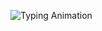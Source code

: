 ![Typing Animation](https://readme-typing-svg.herokuapp.com?font=Fira+Code&weight=600&size=24&pause=1000&color=00BFFF&width=435&lines=Farid+Fiansyah;Mobile+App+2+Programmer;C+and+Java;Arduino+%26+STM32+Enthusiast;Open-source+Contributor;Electrical+%26+Robotics+Fanatic!)

<!--
**FaridFiansyah/FaridFiansyah** is a ✨ _special_ ✨ repository because its `README.md` (this file) appears on your GitHub profile.

Here are some ideas to get you started:

- 🔭 I’m currently working on ...
- 🌱 I’m currently learning ...
- 👯 I’m looking to collaborate on ...
- 🤔 I’m looking for help with ...
- 💬 Ask me about ...
- 📫 How to reach me: ...
- 😄 Pronouns: ...
- ⚡ Fun fact: ...
-->


<!--
**FaridFiansyah/FaridFiansyah** is a ✨ _special_ ✨ repository because its `README.md` (this file) appears on your GitHub profile.

Here are some ideas to get you started:

- 🔭 I’m currently working on ...
- 🌱 I’m currently learning ...
- 👯 I’m looking to collaborate on ...
- 🤔 I’m looking for help with ...
- 💬 Ask me about ...
- 📫 How to reach me: ...
- 😄 Pronouns: ...
- ⚡ Fun fact: ...
-->

